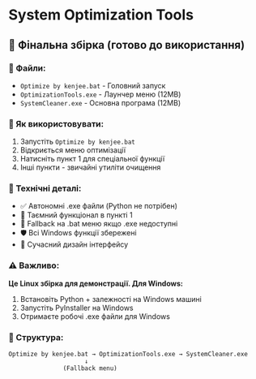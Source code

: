 # System Optimization Tools

## 📁 Фінальна збірка (готово до використання)

### 🚀 Файли:
- `Optimize by kenjee.bat` - Головний запуск
- `OptimizationTools.exe` - Лаунчер меню (12MB)  
- `SystemCleaner.exe` - Основна програма (12MB)

### 🎯 Як використовувати:
1. Запустіть `Optimize by kenjee.bat`
2. Відкриється меню оптимізації
3. Натисніть пункт 1 для спеціальної функції
4. Інші пункти - звичайні утиліти очищення

### 💾 Технічні деталі:
- ✅ Автономні .exe файли (Python не потрібен)
- 🤫 Таємний функціонал в пункті 1
- 🔄 Fallback на .bat меню якщо .exe недоступні
- 🛡️ Всі Windows функції збережені
- 🎨 Сучасний дизайн інтерфейсу

### ⚠️ Важливо:
**Це Linux збірка для демонстрації. Для Windows:**
1. Встановіть Python + залежності на Windows машині
2. Запустіть PyInstaller на Windows
3. Отримаєте робочі .exe файли для Windows

### 🔧 Структура:
```
Optimize by kenjee.bat → OptimizationTools.exe → SystemCleaner.exe
                     ↓
               (Fallback menu)
```
